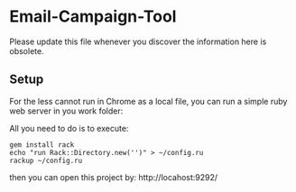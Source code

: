 # Email-Campaign-Tool

Please update this file whenever you discover the information here is obsolete.


## Setup

For the less cannot run in Chrome as a local file, you can run a simple ruby web server in you work folder:

All you need to do is to execute:

```
gem install rack
echo "run Rack::Directory.new('')" > ~/config.ru
rackup ~/config.ru
```
then you can open this project by: http://locahost:9292/
